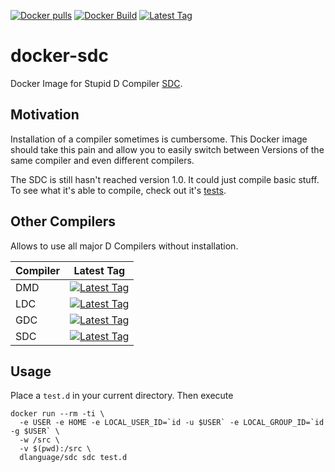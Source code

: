 [![Docker pulls](https://img.shields.io/docker/pulls/dlanguage/sdc.svg)](https://hub.docker.com/r/dlanguage/sdc/)
[![Docker Build](https://img.shields.io/docker/automated/dlanguage/sdc.svg)](https://hub.docker.com/r/dlanguage/sdc/)
[![Latest Tag](https://img.shields.io/github/tag/lindt/docker-sdc.svg)](https://hub.docker.com/r/dlanguage/sdc/)

# docker-sdc

Docker Image for Stupid D Compiler [SDC](https://github.com/SDC-Developers/SDC).

## Motivation

Installation of a compiler sometimes is cumbersome. This Docker image should take this pain and allow you to easily switch between Versions of the same compiler and even different compilers.

The SDC is still hasn't reached version 1.0.
It could just compile basic stuff.
To see what it's able to compile, check out it's [tests](https://github.com/SDC-Developers/SDC/tree/master/tests).

## Other Compilers

Allows to use all major D Compilers without installation.

| Compiler | Latest Tag |
| -------- | ---------- |
| DMD      | [![Latest Tag](https://img.shields.io/github/tag/lindt/docker-dmd.svg)](https://hub.docker.com/r/dlanguage/dmd/) |
| LDC      | [![Latest Tag](https://img.shields.io/github/tag/lindt/docker-ldc.svg)](https://hub.docker.com/r/dlanguage/ldc/) |
| GDC      | [![Latest Tag](https://img.shields.io/github/tag/lindt/docker-gdc.svg)](https://hub.docker.com/r/dlanguage/gdc/) |
| SDC      | [![Latest Tag](https://img.shields.io/github/tag/lindt/docker-sdc.svg)](https://hub.docker.com/r/dlanguage/sdc/) |

## Usage

Place a `test.d` in your current directory.
Then execute
```
docker run --rm -ti \
  -e USER -e HOME -e LOCAL_USER_ID=`id -u $USER` -e LOCAL_GROUP_ID=`id -g $USER` \
  -w /src \
  -v $(pwd):/src \
  dlanguage/sdc sdc test.d
```
